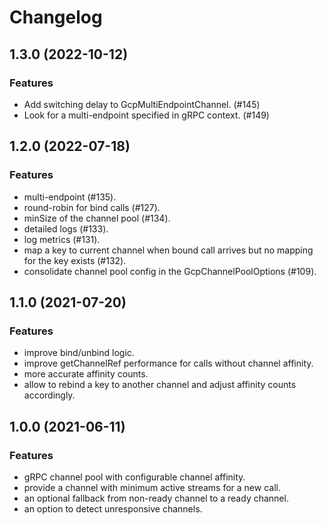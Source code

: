 # Changelog

## 1.3.0 (2022-10-12)

### Features

* Add switching delay to GcpMultiEndpointChannel. (#145)
* Look for a multi-endpoint specified in gRPC context. (#149)

## 1.2.0 (2022-07-18)

### Features

* multi-endpoint (#135).
* round-robin for bind calls (#127).
* minSize of the channel pool (#134).
* detailed logs (#133).
* log metrics (#131).
* map a key to current channel when bound call arrives but no mapping for the
key exists (#132).
* consolidate channel pool config in the GcpChannelPoolOptions (#109).

## 1.1.0 (2021-07-20)

### Features

* improve bind/unbind logic.
* improve getChannelRef performance for calls without channel affinity.
* more accurate affinity counts.
* allow to rebind a key to another channel and adjust affinity counts accordingly.

## 1.0.0 (2021-06-11)

### Features

* gRPC channel pool with configurable channel affinity.
* provide a channel with minimum active streams for a new call.
* an optional fallback from non-ready channel to a ready channel.
* an option to detect unresponsive channels.
